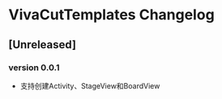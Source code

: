 <!-- Keep a Changelog guide -> https://keepachangelog.com -->

# VivaCutTemplates Changelog

## [Unreleased]
### version 0.0.1
- 支持创建Activity、StageView和BoardView
